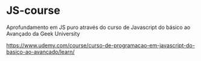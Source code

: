 # JS-course
Aprofundamento em JS puro através do curso de Javascript do básico ao Avançado da Geek University

https://www.udemy.com/course/curso-de-programacao-em-javascript-do-basico-ao-avancado/learn/

